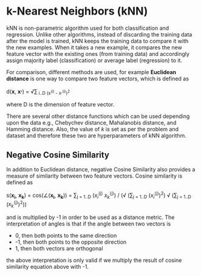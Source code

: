 # k-Nearest Neighbors (kNN)

kNN is non-parametric algorithm used for both classification and regression. Unlike other algorithms, instead of discarding the training data after the model is trained, kNN keeps the training data to compare it with the new examples. When it takes a new example, it compares the new feature vector with the existing ones (from training data) and accordingly assign majority label (classification) or average label (regression) to it. 

For comparison, different methods are used, for example **Euclidean distance** is one way to compare two feature vectors, which is defined as

d(**x**, **x<sup>,</sup>**) = √∑<sub> i..D (x<sup>(i)</sup> - x<sup>,(i)</sup>)<sup>2</sup>

where D is the dimension of feature vector.

There are several other distance functions which can be used depending upon the data e.g., Chebychev distance, Mahalanobis distance, and Hamming distance. Also, the value of *k* is set as per the problem and dataset and therefore these two are hyperparameters of kNN algorithm.

## Negative Cosine Similarity

In addition to Euclidean distance, negative Cosine Similarity also provides a measure of similarity between two feature vectors. Cosine similarity is defined as 

s(**x<sub>i</sub>**, **x<sub>k</sub>**) = cos(∠(**x<sub>i</sub>**, **x<sub>k</sub>**)) = ∑<sub>j = 1..D</sub> (*x<sub>i</sub>*<sup>(j)</sup> *x<sub>k</sub>*<sup>(j)</sup>) / (√ (∑<sub>j = 1..D</sub> (*x<sub>i</sub>*<sup>(j)</sup>)<sup>2</sup>) √ (∑<sub>j = 1..D</sub> (*x<sub>k</sub>*<sup>(j)</sup>)<sup>2</sup>))

and is multiplied by -1 in order to be used as a distance metric. The interpretation of angles is that if the angle between two vectors is 

* 0, then both points to the same direction
* -1, then both points to the opposite direction
* 1, then both vectors are orthogonal

the above interpretation is only valid if we multiply the result of cosine similarity equation above with -1.